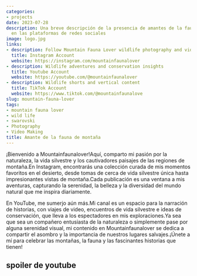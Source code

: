 ```yaml
---
categories:
- projects
date: 2023-07-28
description: Una breve descripción de la presencia de amantes de la fauna de montaña
  en las plataformas de redes sociales
image: logo.jpg
links:
- description: Follow Mountain Fauna Lover wildlife photography and videos
  title: Instagram Account
  website: https://instagram.com/mountainfaunalover
- description: Wildlife adventures and conservation insights
  title: Youtube Account
  website: https://youtube.com/@mountainfaunalover
- description: Wildlife shorts and vertical content
  title: TikTok Account
  website: https://www.tiktok.com/@mountainfaunalove
slug: mountain-fauna-lover
tags:
- mountain fauna lover
- wild life
- swarovski
- Photography
- Video Making
title: Amante de la fauna de montaña
---
```


¡Bienvenido a Mountainfaunalover!Aquí, comparto mi pasión por la naturaleza, la vida silvestre y los cautivadores paisajes de las regiones de montaña.En Instagram, encontrarás una colección curada de mis momentos favoritos en el desierto, desde tomas de cerca de vida silvestre única hasta impresionantes vistas de montaña.Cada publicación es una ventana a mis aventuras, capturando la serenidad, la belleza y la diversidad del mundo natural que me inspira diariamente.

En YouTube, me sumerjo aún más.Mi canal es un espacio para la narración de historias, con viajes de video, encuentros de vida silvestre e ideas de conservación, que lleva a los espectadores en mis exploraciones.Ya sea que sea un compañero entusiasta de la naturaleza o simplemente pase por alguna serenidad visual, mi contenido en Mountainfaunalover se dedica a compartir el asombro y la importancia de nuestros lugares salvajes.¡Únete a mí para celebrar las montañas, la fauna y las fascinantes historias que tienen!

## spoiler de youtube

